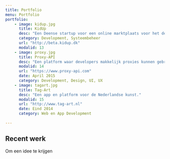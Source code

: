 ```yaml
---
title: Portfolio
menu: Portfolio
portfolio:
    - image: kidup.jpg
      title: KidUp
      desc: "Een Deense startup voor een online marktplaats voor het delen van kinderspullen."
      category: Development, Systeembeheer
      url: "http://beta.kidup.dk"
      modalid: 13
    - image: proxy.jpg
      title: Proxy-API
      desc: "Een platform waar developers makkelijk proxies kunnen gebruiken voor hun web requests."
      modalid: 14
      url: "https://www.proxy-api.com"
      date: April 2015
      category: Development, Design, UI, UX
    - image: tagart.jpg
      title: Tag-Art
      desc: "Een app en platform voor de Nederlandse kunst."
      modalid: 15
      url: "http://www.tag-art.nl"
      date: Eind 2014
      category: Web en App Development
       
---
```


## Recent werk

Om een idee te krijgen